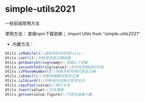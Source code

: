 # simple-utils2021
一些前端常用方法

使用方法：
直接npm下载依赖；
import Utils from "simple-utils2021"

- 内置方法：
```js
Utils.isMobile()//返回手机系统或false；
Utils.isUrl()//判断是否是正确链接
Utils.getQueryString(name)//获取url参数
Utils.secondsToString(value)//秒时间转换成时分秒
Utils.isPhoneNumber()//判断手机号格式是否正确
Utils.isEmail()//判断邮箱格式是否正确
Utils.isIdcard()//判断身份证格式是否合法
Utils.copyText(value)//拷贝文本
Utils.toast(value)//文本弹框
Utils.getnum(value,figure)//不进位保留小数
```